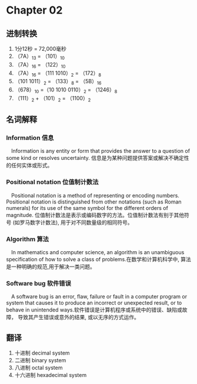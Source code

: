 # Chapter 02
## 进制转换
1.	1分12秒 = 72,000毫秒
2.	（7A）<sub>13</sub> = （101）<sub>10</sub>
3.	（7A）<sub>16</sub> = （122）<sub>10</sub>
4.	（7A）<sub>16</sub> = （111 1010）<sub>2</sub> = （172）<sub>8</sub>
5.	（101 1011）<sub>2</sub> = （133）<sub>8</sub> = （5B）<sub>16</sub>
6.	（678）<sub>10</sub> =（10 1010 0110）<sub>2</sub> = （1246）<sub>8</sub>
7.	（111）<sub>2</sub> + （101）<sub>2</sub> = （1100）<sub>2</sub>

## 名词解释

### Information 信息

&emsp;Information is any entity or form that provides the answer to a question of some kind or resolves uncertainty. 
信息是为某种问题提供答案或解决不确定性的任何实体或形式。

### Positional notation 位值制计数法

&emsp;Positional notation is a method of representing or encoding numbers. Positional notation is distinguished from other notations (such as Roman numerals) for its use of the same symbol for the different orders of magnitude. 位值制计数法是表示或编码数字的方法。位值制计数法有别于其他符号 (如罗马数字计数法), 用于对不同数量级的相同符号。

### Algorithm 算法

&emsp;In mathematics and computer science, an algorithm is an unambiguous specification of how to solve a class of problems.在数学和计算机科学中, 算法是一种明确的规范,用于解决一类问题。

### Software bug 软件错误

&emsp;A software bug is an error, flaw, failure or fault in a computer program or system that causes it to produce an incorrect or unexpected result, or to behave in unintended ways.软件错误是计算机程序或系统中的错误、缺陷或故障， 导致其产生错误或意外的结果, 或以无序的方式运作。

## 翻译

1) 十进制 decimal system
2) 二进制 binary system 
3) 八进制 octal system 
4) 十六进制 hexadecimal system